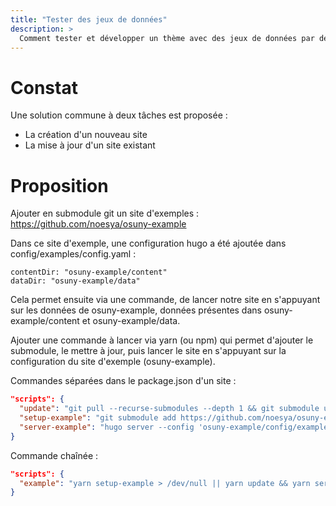 ```yaml
---
title: "Tester des jeux de données"
description: >
  Comment tester et développer un thème avec des jeux de données par défaut
---
```


# Constat

Une solution commune à deux tâches est proposée :

- La création d'un nouveau site
- La mise à jour d'un site existant

# Proposition

Ajouter en submodule git un site d'exemples : https://github.com/noesya/osuny-example

Dans ce site d'exemple, une configuration hugo a été ajoutée dans config/examples/config.yaml :

```
contentDir: "osuny-example/content"
dataDir: "osuny-example/data"
```

Cela permet ensuite via une commande, de lancer notre site en s'appuyant sur les données de osuny-example, données présentes dans osuny-example/content et  osuny-example/data.

Ajouter une commande à lancer via yarn (ou npm) qui permet d'ajouter le submodule, le mettre à jour, puis lancer le site en s'appuyant sur la configuration du site d'exemple (osuny-example).

Commandes séparées dans le package.json d'un site :

```json
"scripts": {
  "update": "git pull --recurse-submodules --depth 1 && git submodule update --remote",
  "setup-example": "git submodule add https://github.com/noesya/osuny-example",
  "server-example": "hugo server --config 'osuny-example/config/example/config.yaml'",
}
```

Commande chaînée :

```json
"scripts": {
  "example": "yarn setup-example > /dev/null || yarn update && yarn server-example"
}
```





